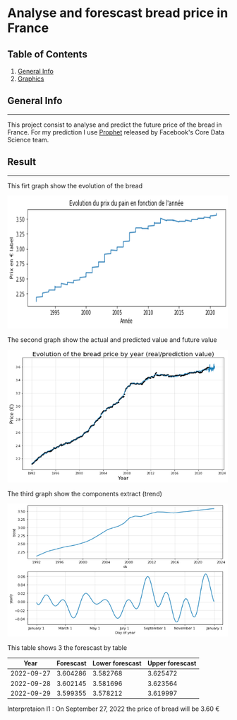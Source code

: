 # Analyse and forescast bread price in France

## Table of Contents
1. [General Info](#general-info)
2. [Graphics](#result)

## General Info
***
This project consist to analyse and predict the future price of the bread in France.
For my prediction I use [Prophet](https://github.com/facebook/prophet) released by Facebook's Core Data Science team.

## Result
***
This firt graph show the evolution of the bread

<img src="res/price_evolution_by_year.png" width="500" height="300" />

The second graph show the actual and predicted value and future value

<img src="res/forescast_graph.png" width="500" height="300" />

The third graph show the components extract (trend)

<img src="res/forescast_graph_components.png" width="500" height="300" />

This table shows 3 the forescast by table

 Year | Forescast | Lower forescast | Upper forescast |
 --- | --- | --- |--- |
2022-09-27 | 3.604286 | 3.582768 | 3.625472 |
2022-09-28 | 3.602145 | 3.581696 | 3.623564 |
2022-09-29 | 3.599355 | 3.578212 | 3.619997 |

Interpretaion l1 : On September 27, 2022 the price of bread will be 3.60 € 
